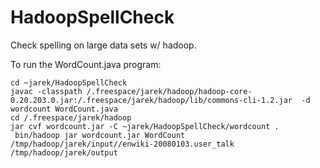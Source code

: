 HadoopSpellCheck
================

Check spelling on large data sets w/ hadoop. 

To run the WordCount.java program: 
```
cd ~jarek/HadoopSpellCheck
javac -classpath /.freespace/jarek/hadoop/hadoop-core-0.20.203.0.jar:/.freespace/jarek/hadoop/lib/commons-cli-1.2.jar  -d wordcount WordCount.java
cd /.freespace/jarek/hadoop
jar cvf wordcount.jar -C ~jarek/HadoopSpellCheck/wordcount .
 bin/hadoop jar wordcount.jar WordCount /tmp/hadoop/jarek/input//enwiki-20080103.user_talk /tmp/hadoop/jarek/output
```
